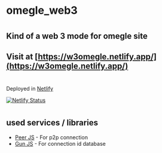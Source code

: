 # omegle_web3
#

## Kind of a web 3 mode for omegle site


## Visit at [https://w3omegle.netlify.app/](https://w3omegle.netlify.app/)

#

Deployed in [Netlify](https://app.netlify.com/)

[![Netlify Status](https://api.netlify.com/api/v1/badges/6621418a-b7a1-4493-90fa-f3796a8e1a1a/deploy-status)](https://app.netlify.com/sites/w3omegle/deploys)

#

## used services / libraries

* [Peer JS](https://peerjs.com/) - For p2p connection
* [Gun JS](https://gun.eco/) - For connection id database

#

